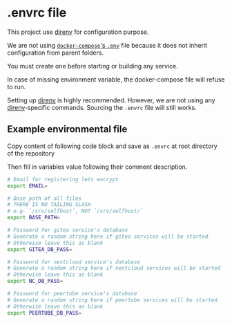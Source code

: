 # .envrc file

This project use [direnv] for configuration purpose.

We are not using [`docker-compose`'s 
`.env`](https://docs.docker.com/compose/env-file) file because it does not 
inherit configuration from parent folders.

You must create one before starting or building any service.

In case of missing environment variable, the docker-compose file will refuse to 
run.

Setting up [direnv] is highly recommended. However, we are not using any 
[direnv]-specific commands. Sourcing the `.envrc` file will still works.

[direnv]: https://direnv.net/

## Example environmental file

Copy content of following code block and save as `.envrc` at root directory of 
the repository

Then fill in variables value following their comment description.

```bash
# Email for registering lets encrypt
export EMAIL=

# Base path of all files
# THERE IS NO TAILING SLASH
# e.g. `/srv/selfhost`, NOT `/srv/selfhost/`
export BASE_PATH=

# Password for gitea service's database
# Generate a random string here if gitea services will be started
# Otherwise leave this as blank
export GITEA_DB_PASS=

# Password for nextcloud service's database
# Generate a random string here if nextcloud services will be started
# Otherwise leave this as blank
export NC_DB_PASS=

# Password for peertube service's database
# Generate a random string here if peertube services will be started
# Otherwise leave this as blank
export PEERTUBE_DB_PASS=
